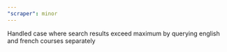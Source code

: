 ```yaml
---
"scraper": minor
---
```


Handled case where search results exceed maximum by querying english and french courses separately
